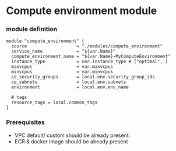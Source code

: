 # Compute environment module

### module definition
```
module "compute_environment" {
  source                   = "./modules/compute_environment"
  service_name             = "${var.Name}"
  compute_environment_name = "${var.Name}-MyComputeEnvironment"
  instance_type            = var.instance_type # ["optimal", ]
  maxvcpus                 = var.maxvcpus
  minvcpus                 = var.minvcpus
  ce_security_groups       = local.env.security_group_ids
  ce_subnets               = local.env.subnets
  environment              = local.env.env_name

  # tags
  resource_tags = local.common_tags
}
```

### Prerequisites
 - VPC default/ custom should be already present.
 - ECR & docker image should be already present
